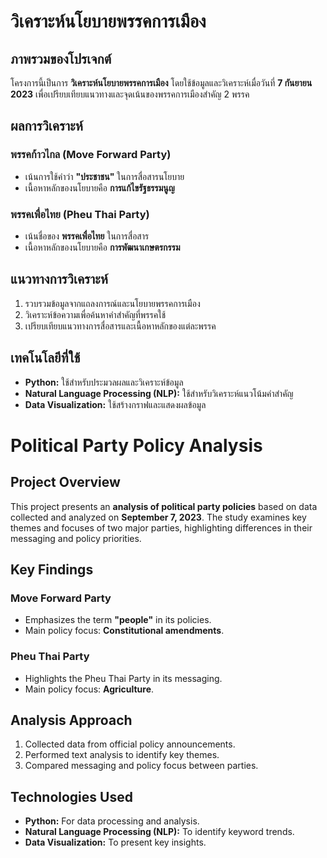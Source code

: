 # <h1>วิเคราะห์นโยบายพรรคการเมือง</h1>

## <h2>ภาพรวมของโปรเจกต์</h2>
<p>โครงการนี้เป็นการ <strong>วิเคราะห์นโยบายพรรคการเมือง</strong> โดยใช้ข้อมูลและวิเคราะห์เมื่อวันที่ <strong>7 กันยายน 2023</strong> เพื่อเปรียบเทียบแนวทางและจุดเน้นของพรรคการเมืองสำคัญ 2 พรรค</p>

## <h2>ผลการวิเคราะห์</h2>

### <h3>พรรคก้าวไกล (Move Forward Party)</h3>
<ul>
  <li>เน้นการใช้คำว่า <strong>"ประชาชน"</strong> ในการสื่อสารนโยบาย</li>
  <li>เนื้อหาหลักของนโยบายคือ <strong>การแก้ไขรัฐธรรมนูญ</strong></li>
</ul>

### <h3>พรรคเพื่อไทย (Pheu Thai Party)</h3>
<ul>
  <li>เน้นชื่อของ <strong>พรรคเพื่อไทย</strong> ในการสื่อสาร</li>
  <li>เนื้อหาหลักของนโยบายคือ <strong>การพัฒนาเกษตรกรรม</strong></li>
</ul>

## <h2>แนวทางการวิเคราะห์</h2>
<ol>
  <li>รวบรวมข้อมูลจากแถลงการณ์และนโยบายพรรคการเมือง</li>
  <li>วิเคราะห์ข้อความเพื่อค้นหาคำสำคัญที่พรรคใช้</li>
  <li>เปรียบเทียบแนวทางการสื่อสารและเนื้อหาหลักของแต่ละพรรค</li>
</ol>

## <h2>เทคโนโลยีที่ใช้</h2>
<ul>
  <li><strong>Python:</strong> ใช้สำหรับประมวลผลและวิเคราะห์ข้อมูล</li>
  <li><strong>Natural Language Processing (NLP):</strong> ใช้สำหรับวิเคราะห์แนวโน้มคำสำคัญ</li>
  <li><strong>Data Visualization:</strong> ใช้สร้างกราฟและแสดงผลข้อมูล</li>
</ul>

# <h1>Political Party Policy Analysis</h1>

## <h2>Project Overview</h2>
<p>This project presents an <strong>analysis of political party policies</strong> based on data collected and analyzed on <strong>September 7, 2023</strong>. The study examines key themes and focuses of two major parties, highlighting differences in their messaging and policy priorities.</p>

## <h2>Key Findings</h2>

### <h3>Move Forward Party</h3>
<ul>
  <li>Emphasizes the term <strong>"people"</strong> in its policies.</li>
  <li>Main policy focus: <strong>Constitutional amendments</strong>.</li>
</ul>

### <h3>Pheu Thai Party</h3>
<ul>
  <li>Highlights the Pheu Thai Party in its messaging.</li>
  <li>Main policy focus: <strong>Agriculture</strong>.</li>
</ul>

## <h2>Analysis Approach</h2>
<ol>
  <li>Collected data from official policy announcements.</li>
  <li>Performed text analysis to identify key themes.</li>
  <li>Compared messaging and policy focus between parties.</li>
</ol>

## <h2>Technologies Used</h2>
<ul>
  <li><strong>Python:</strong> For data processing and analysis.</li>
  <li><strong>Natural Language Processing (NLP):</strong> To identify keyword trends.</li>
  <li><strong>Data Visualization:</strong> To present key insights.</li>
</ul>
